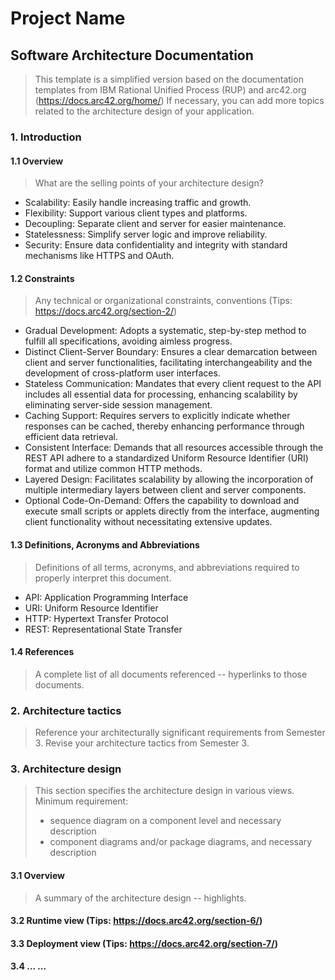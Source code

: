 # Project Name
## Software Architecture Documentation
> This template is a simplified version based on the documentation templates from IBM Rational Unified Process (RUP) and arc42.org (https://docs.arc42.org/home/)
> If necessary, you can add more topics related to the architecture design of your application.

### 1. Introduction
#### 1.1 Overview
> What are the selling points of your architecture design?
- Scalability: Easily handle increasing traffic and growth.
- Flexibility: Support various client types and platforms.
- Decoupling: Separate client and server for easier maintenance.
- Statelessness: Simplify server logic and improve reliability.
- Security: Ensure data confidentiality and integrity with standard mechanisms like HTTPS and OAuth.
#### 1.2 Constraints
> Any technical or organizational constraints, conventions (Tips: https://docs.arc42.org/section-2/)
- Gradual Development: Adopts a systematic, step-by-step method to fulfill all specifications, avoiding aimless progress.
- Distinct Client-Server Boundary: Ensures a clear demarcation between client and server functionalities, facilitating interchangeability and the development of cross-platform user interfaces.
- Stateless Communication: Mandates that every client request to the API includes all essential data for processing, enhancing scalability by eliminating server-side session management.
- Caching Support: Requires servers to explicitly indicate whether responses can be cached, thereby enhancing performance through efficient data retrieval.
- Consistent Interface: Demands that all resources accessible through the REST API adhere to a standardized Uniform Resource Identifier (URI) format and utilize common HTTP methods.
- Layered Design: Facilitates scalability by allowing the incorporation of multiple intermediary layers between client and server components.
- Optional Code-On-Demand: Offers the capability to download and execute small scripts or applets directly from the interface, augmenting client functionality without necessitating extensive updates.
#### 1.3 Definitions, Acronyms and Abbreviations
> Definitions of all terms, acronyms, and abbreviations required to properly interpret this document.
- API: Application Programming Interface
- URI: Uniform Resource Identifier
- HTTP: Hypertext Transfer Protocol
- REST: Representational State Transfer
#### 1.4 References
> A complete list of all documents referenced -- hyperlinks to those documents.

### 2. Architecture tactics
> Reference your architecturally significant requirements from Semester 3.
> Revise your architecture tactics from Semester 3.

### 3. Architecture design
> This section specifies the architecture design in various views.
> Minimum requirement:
> - sequence diagram on a component level and necessary description
> - component diagrams and/or package diagrams, and necessary description

#### 3.1 Overview 
> A summary of the architecture design -- highlights.  

#### 3.2 Runtime view (Tips: https://docs.arc42.org/section-6/)

#### 3.3 Deployment view (Tips: https://docs.arc42.org/section-7/)

#### 3.4 ... ...
